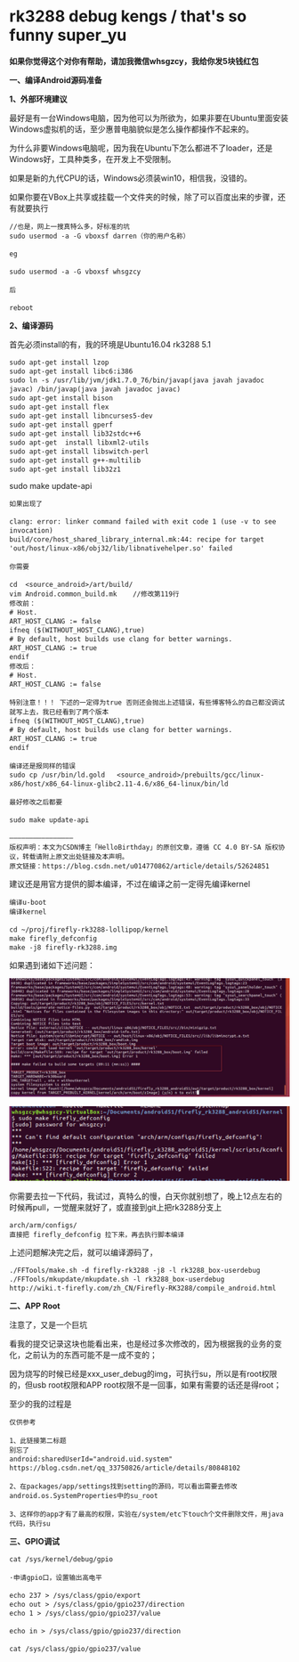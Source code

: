 # rk3288 debug kengs / that's so funny super_yu

**如果你觉得这个对你有帮助，请加我微信whsgzcy，我给你发5块钱红包**

**一、编译Android源码准备**

**1、外部环境建议**

最好是有一台Windows电脑，因为他可以为所欲为，如果非要在Ubuntu里面安装Windows虚拟机的话，至少惠普电脑貌似是怎么操作都操作不起来的。

为什么非要Windows电脑呢，因为我在Ubuntu下怎么都进不了loader，还是Windows好，工具种类多，在开发上不受限制。

如果是新的九代CPU的话，Windows必须装win10，相信我，没错的。

如果你要在VBox上共享或挂载一个文件夹的时候，除了可以百度出来的步骤，还有就要执行

```
//也是，网上一搜真特么多，好标准的坑
sudo usermod -a -G vboxsf darren（你的用户名称）

eg

sudo usermod -a -G vboxsf whsgzcy

后

reboot
```

**2、编译源码**

首先必须install的有，我的环境是Ubuntu16.04 rk3288 5.1

```
sudo apt-get install lzop
sudo apt-get install libc6:i386
sudo ln -s /usr/lib/jvm/jdk1.7.0_76/bin/javap(java javah javadoc javac) /bin/javap(java javah javadoc javac)
sudo apt-get install bison
sudo apt-get install flex
sudo apt-get install libncurses5-dev
sudo apt-get install gperf
sudo apt-get install lib32stdc++6
sudo apt-get  install libxml2-utils
sudo apt-get install libswitch-perl
sudo apt-get install g++-multilib
sudo apt-get install lib32z1
```

sudo make update-api

```
如果出现了

clang: error: linker command failed with exit code 1 (use -v to see invocation)
build/core/host_shared_library_internal.mk:44: recipe for target 'out/host/linux-x86/obj32/lib/libnativehelper.so' failed

你需要

cd  <source_android>/art/build/
vim Android.common_build.mk    //修改第119行
修改前：
# Host.
ART_HOST_CLANG := false
ifneq ($(WITHOUT_HOST_CLANG),true)
# By default, host builds use clang for better warnings.
ART_HOST_CLANG := true
endif
修改后：
# Host.
ART_HOST_CLANG := false

特别注意！！！ 下述的一定得为true 否则还会抛出上述错误，有些博客特么的自己都没调试就写上去，我已经看到了两个版本
ifneq ($(WITHOUT_HOST_CLANG),true)
# By default, host builds use clang for better warnings.
ART_HOST_CLANG := true
endif

编译还是报同样的错误
sudo cp /usr/bin/ld.gold   <source_android>/prebuilts/gcc/linux-x86/host/x86_64-linux-glibc2.11-4.6/x86_64-linux/bin/ld

最好修改之后都要

sudo make update-api

————————————————
版权声明：本文为CSDN博主「HelloBirthday」的原创文章，遵循 CC 4.0 BY-SA 版权协议，转载请附上原文出处链接及本声明。
原文链接：https://blog.csdn.net/u014770862/article/details/52624851
```

建议还是用官方提供的脚本编译，不过在编译之前一定得先编译kernel

```
编译u-boot
编译kernel

cd ~/proj/firefly-rk3288-lollipop/kernel
make firefly_defconfig
make -j8 firefly-rk3288.img
```

如果遇到诸如下述问题：

![please clone](https://raw.githubusercontent.com/whsgzcy/rk3288_debug_kengs/master/images/a.jpg)

![please clone](https://raw.githubusercontent.com/whsgzcy/rk3288_debug_kengs/master/images/b.png)

你需要去拉一下代码，我试过，真特么的慢，白天你就别想了，晚上12点左右的时候再pull，一觉醒来就好了，或直接到git上把rk3288分支上

```
arch/arm/configs/
直接把 firefly_defconfig 拉下来，再去执行脚本编译
```

上述问题解决完之后，就可以编译源码了，

```
./FFTools/make.sh -d firefly-rk3288 -j8 -l rk3288_box-userdebug
./FFTools/mkupdate/mkupdate.sh -l rk3288_box-userdebug
http://wiki.t-firefly.com/zh_CN/Firefly-RK3288/compile_android.html
```

**二、APP Root**

注意了，又是一个巨坑

看我的提交记录这块也能看出来，也是经过多次修改的，因为根据我的业务的变化，之前认为的东西可能不是一成不变的；

因为烧写的时候已经是xxx_user_debug的img，可执行su，所以是有root权限的，但usb root权限和APP root权限不是一回事，如果有需要的话还是得root；

至少的我的过程是

```
仅供参考

1、此链接第二标题 
别忘了 
android:sharedUserId="android.uid.system"
https://blog.csdn.net/qq_33750826/article/details/80848102

2、在packages/app/settings找到setting的源码，可以看出需要去修改
android.os.SystemProperties中的su_root

3、这样你的app才有了最高的权限，实验在/system/etc下touch个文件删除文件，用java代码，执行su

```

**三、GPIO调试**

```
cat /sys/kernel/debug/gpio

·申请gpio口，设置输出高电平

echo 237 > /sys/class/gpio/export
echo out > /sys/class/gpio/gpio237/direction
echo 1 > /sys/class/gpio/gpio237/value

echo in > /sys/class/gpio/gpio237/direction

cat /sys/class/gpio/gpio237/value
```
